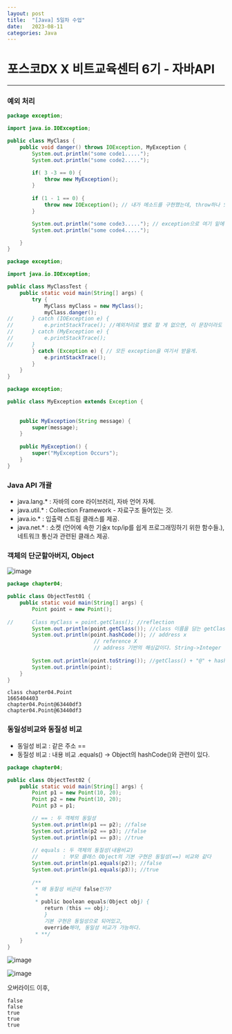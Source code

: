 ```yaml
---
layout: post
title:  "[Java] 5일차 수업"
date:   2023-08-11
categories: Java
---
```


# 포스코DX X 비트교육센터 6기 - 자바API

--- 

### 예외 처리

```java
package exception;

import java.io.IOException;

public class MyClass {
	public void danger() throws IOException, MyException {
		System.out.println("some code1.....");
		System.out.println("some code2.....");

		if( 3 -3 == 0) {
			throw new MyException();
		}
		
		if (1 - 1 == 0) {
			throw new IOException(); // 내가 메소드를 구현했는데, throw하나 있으면 상단에 throws 있어야함.
		}

		System.out.println("some code3....."); // exception으로 여기 밑에 안와서 오류가 남. 그럼 상단을 if처리하면 됨.
		System.out.println("some code4.....");

	}
}

```

```java
package exception;

import java.io.IOException;

public class MyClassTest {
	public static void main(String[] args) {
		try {
			MyClass myClass = new MyClass();
			myClass.danger();
//		} catch (IOException e) {
//			e.printStackTrace(); //예외처리로 별로 할 게 없으면, 이 문장이라도 적어두기.
//		} catch (MyException e) {
//			e.printStackTrace();
//		}
		} catch (Exception e) { // 모든 exception을 여기서 받을게.
			e.printStackTrace();
		}
	}
}

```

```java
package exception;

public class MyException extends Exception {
	
	
	public MyException(String message) {
		super(message);
	}
	
	public MyException() {
		super("MyException Occurs");
	}
}

```


### Java API 개괄

- java.lang.* : 자바의 core 라이브러리, 자바 언어 자체. 
- java.util.* : Collection Framework - 자료구조 들어있는 것.
- java.io.* : 입출력 스트림 클래스를 제공.
- java.net.* : 소켓 (언어에 속한 기술x tcp/ip를 쉽게 프로그래밍하기 위한 함수들.), 네트워크 통신과 관련된 클래스 제공.



### 객체의 단군할아버지, Object

![image](https://github.com/talkingOrange/talkingOrange.github.io/assets/88815795/14272085-4bb9-4ecf-bb10-40f040f67584)

```java
package chapter04;

public class ObjectTest01 {
	public static void main(String[] args) {
		Point point = new Point(); 
	
//		Class myClass = point.getClass(); //reflection
		System.out.println(point.getClass()); //class 이름을 담는 getClass가 Object에 있다. point가 상속받아서 사용 가능
		System.out.println(point.hashCode()); // address x 
							// reference X
							// address 기반의 해싱값이다. String->Integer (동일성 확인 가능)
		
		System.out.println(point.toString()); //getClass() + "@" + hashcode()
		System.out.println(point);
	}
}


```

```console
class chapter04.Point
1665404403
chapter04.Point@63440df3
chapter04.Point@63440df3
```

### 동일성비교와 동질성 비교

- 동일성 비교 : 같은 주소 ==
- 동질성 비교 : 내용 비교 .equals() -> Object의 hashCode()와 관련이 있다.

```java
package chapter04;

public class ObjectTest02 {
	public static void main(String[] args) {
		Point p1 = new Point(10, 20);
		Point p2 = new Point(10, 20);
		Point p3 = p1;

		// == : 두 객체의 동일성
		System.out.println(p1 == p2); //false
		System.out.println(p2 == p3); //false
		System.out.println(p1 == p3); //true
		
		// equals : 두 객체의 동질성(내용비교)
		//		  : 부모 클래스 Object의 기본 구현은 동일성(==) 비교와 같다
		System.out.println(p1.equals(p2)); //false
		System.out.println(p1.equals(p3)); //true
		
		/**
		 * 왜 동질성 비굔데 false인가? 
		 * 
		 * public boolean equals(Object obj) {
        	return (this == obj);
    		}
    		기본 구현은 동일성으로 되어있고,
    		override해야, 동일성 비교가 가능하다.
		 * **/
	}
}

```

![image](https://github.com/talkingOrange/talkingOrange.github.io/assets/88815795/4ce241db-6ac4-4851-8091-e742cbca9086)


![image](https://github.com/talkingOrange/talkingOrange.github.io/assets/88815795/1567322b-7f2e-4598-9669-8316ee6e32ba)

오버라이드 이후,

```console
false
false
true
true
true
```
